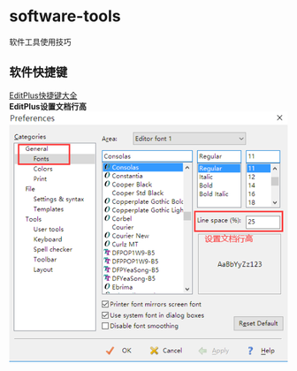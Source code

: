 # software-tools
软件工具使用技巧
## 软件快捷键
[EditPlus快捷键大全](https://github.com/jingfeidi/software-tools/blob/master/editplus.md)<br>
**EditPlus设置文档行高**<br>
![](https://github.com/jingfeidi/jingfeidi.github.io/blob/master/software-tools/img/2020031101.png)
